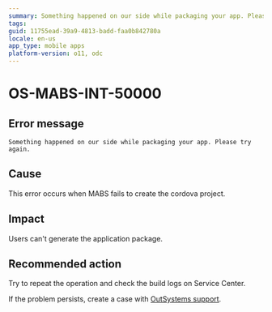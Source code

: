 ```yaml
---
summary: Something happened on our side while packaging your app. Please try again.
tags:
guid: 11755ead-39a9-4813-badd-faa0b842780a
locale: en-us
app_type: mobile apps
platform-version: o11, odc
---
```


# OS-MABS-INT-50000

## Error message

`Something happened on our side while packaging your app. Please try again.`

## Cause

This error occurs when MABS fails to create the cordova project.

## Impact

Users can't generate the application package.

## Recommended action
Try to repeat the operation and check the build logs on Service Center.

If the problem persists, create a case with [OutSystems support](https://www.outsystems.com/support/portal/open-support-case?ErrorCode=OS-MABS-INT-50000).
